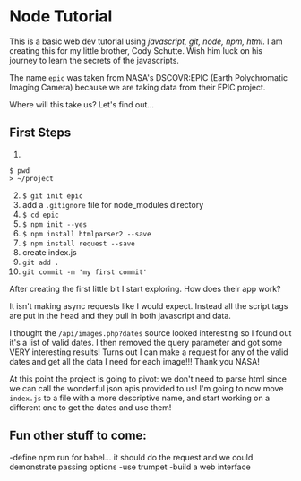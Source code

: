 # Node Tutorial

This is a basic web dev tutorial using *javascript, git, node, npm, html*. I am creating this for my little brother, Cody Schutte. Wish him luck on his journey to learn the secrets of the javascripts.

The name `epic` was taken from NASA's DSCOVR:EPIC (Earth Polychromatic Imaging Camera) because we are taking data from their EPIC project.

Where will this take us? Let's find out...

## First Steps

1.
```
$ pwd
> ~/project
```
2. `$ git init epic`
3. add a `.gitignore` file for node_modules directory
2. `$ cd epic`
3. `$ npm init --yes`
4. `$ npm install htmlparser2 --save`
5. `$ npm install request --save`
4. create index.js
6. `git add .`
7. `git commit -m 'my first commit'`

After creating the first little bit I start exploring. How does their app work?

It isn't making async requests like I would expect. Instead all the script tags are put in the head and they pull in both javascript and data.

I thought the `/api/images.php?dates` source looked interesting so I found out it's a list of valid dates. I then removed the query parameter and got some VERY interesting results! Turns out I can make a request for any of the valid dates and get all the data I need for each image!!! Thank you NASA!

At this point the project is going to pivot: we don't need to parse html since we can call the wonderful json apis provided to us! I'm going to now move `index.js` to a file with a more descriptive name, and start working on a different one to get the dates and use them!

## Fun other stuff to come:

-define npm run for babel... it should do the request and we could demonstrate passing options
-use trumpet
-build a web interface




![![]()]()
